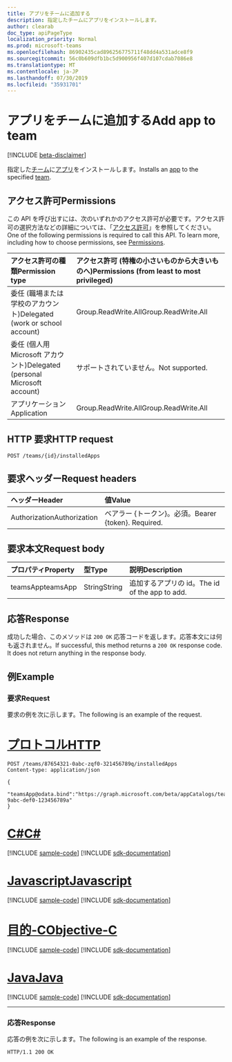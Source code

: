 ```yaml
---
title: アプリをチームに追加する
description: 指定したチームにアプリをインストールします。
author: clearab
doc_type: apiPageType
localization_priority: Normal
ms.prod: microsoft-teams
ms.openlocfilehash: 86902435cad896256775711f48dd4a531adce8f9
ms.sourcegitcommit: 56c0b609dfb1bc5d900956f407d107cdab7086e8
ms.translationtype: MT
ms.contentlocale: ja-JP
ms.lasthandoff: 07/30/2019
ms.locfileid: "35931701"
---
```

# <a name="add-app-to-team"></a><span data-ttu-id="d5794-103">アプリをチームに追加する</span><span class="sxs-lookup"><span data-stu-id="d5794-103">Add app to team</span></span>

[!INCLUDE [beta-disclaimer](../../includes/beta-disclaimer.md)]

<span data-ttu-id="d5794-104">指定した[チーム](../resources/team.md)に[アプリ](../resources/teamsapp.md)をインストールします。</span><span class="sxs-lookup"><span data-stu-id="d5794-104">Installs an [app](../resources/teamsapp.md) to the specified [team](../resources/team.md).</span></span>

## <a name="permissions"></a><span data-ttu-id="d5794-105">アクセス許可</span><span class="sxs-lookup"><span data-stu-id="d5794-105">Permissions</span></span>

<span data-ttu-id="d5794-p101">この API を呼び出すには、次のいずれかのアクセス許可が必要です。アクセス許可の選択方法などの詳細については、「[アクセス許可](/graph/permissions-reference)」を参照してください。</span><span class="sxs-lookup"><span data-stu-id="d5794-p101">One of the following permissions is required to call this API. To learn more, including how to choose permissions, see [Permissions](/graph/permissions-reference).</span></span>

|<span data-ttu-id="d5794-108">アクセス許可の種類</span><span class="sxs-lookup"><span data-stu-id="d5794-108">Permission type</span></span>      | <span data-ttu-id="d5794-109">アクセス許可 (特権の小さいものから大きいものへ)</span><span class="sxs-lookup"><span data-stu-id="d5794-109">Permissions (from least to most privileged)</span></span>              |
|:--------------------|:---------------------------------------------------------|
|<span data-ttu-id="d5794-110">委任 (職場または学校のアカウント)</span><span class="sxs-lookup"><span data-stu-id="d5794-110">Delegated (work or school account)</span></span> | <span data-ttu-id="d5794-111">Group.ReadWrite.All</span><span class="sxs-lookup"><span data-stu-id="d5794-111">Group.ReadWrite.All</span></span>    |
|<span data-ttu-id="d5794-112">委任 (個人用 Microsoft アカウント)</span><span class="sxs-lookup"><span data-stu-id="d5794-112">Delegated (personal Microsoft account)</span></span> | <span data-ttu-id="d5794-113">サポートされていません。</span><span class="sxs-lookup"><span data-stu-id="d5794-113">Not supported.</span></span>    |
|<span data-ttu-id="d5794-114">アプリケーション</span><span class="sxs-lookup"><span data-stu-id="d5794-114">Application</span></span> | <span data-ttu-id="d5794-115">Group.ReadWrite.All</span><span class="sxs-lookup"><span data-stu-id="d5794-115">Group.ReadWrite.All</span></span> |

## <a name="http-request"></a><span data-ttu-id="d5794-116">HTTP 要求</span><span class="sxs-lookup"><span data-stu-id="d5794-116">HTTP request</span></span>
<!-- { "blockType": "ignored" } -->
```http
POST /teams/{id}/installedApps
```

## <a name="request-headers"></a><span data-ttu-id="d5794-117">要求ヘッダー</span><span class="sxs-lookup"><span data-stu-id="d5794-117">Request headers</span></span>

| <span data-ttu-id="d5794-118">ヘッダー</span><span class="sxs-lookup"><span data-stu-id="d5794-118">Header</span></span>       | <span data-ttu-id="d5794-119">値</span><span class="sxs-lookup"><span data-stu-id="d5794-119">Value</span></span> |
|:---------------|:--------|
| <span data-ttu-id="d5794-120">Authorization</span><span class="sxs-lookup"><span data-stu-id="d5794-120">Authorization</span></span>  | <span data-ttu-id="d5794-p102">ベアラー {トークン}。必須。</span><span class="sxs-lookup"><span data-stu-id="d5794-p102">Bearer {token}. Required.</span></span>  |

## <a name="request-body"></a><span data-ttu-id="d5794-123">要求本文</span><span class="sxs-lookup"><span data-stu-id="d5794-123">Request body</span></span>

| <span data-ttu-id="d5794-124">プロパティ</span><span class="sxs-lookup"><span data-stu-id="d5794-124">Property</span></span>   | <span data-ttu-id="d5794-125">型</span><span class="sxs-lookup"><span data-stu-id="d5794-125">Type</span></span> |<span data-ttu-id="d5794-126">説明</span><span class="sxs-lookup"><span data-stu-id="d5794-126">Description</span></span>|
|:---------------|:--------|:----------|
|<span data-ttu-id="d5794-127">teamsApp</span><span class="sxs-lookup"><span data-stu-id="d5794-127">teamsApp</span></span>|<span data-ttu-id="d5794-128">String</span><span class="sxs-lookup"><span data-stu-id="d5794-128">String</span></span>|<span data-ttu-id="d5794-129">追加するアプリの id。</span><span class="sxs-lookup"><span data-stu-id="d5794-129">The id of the app to add.</span></span>|

## <a name="response"></a><span data-ttu-id="d5794-130">応答</span><span class="sxs-lookup"><span data-stu-id="d5794-130">Response</span></span>

<span data-ttu-id="d5794-p103">成功した場合、このメソッドは `200 OK` 応答コードを返します。応答本文には何も返されません。</span><span class="sxs-lookup"><span data-stu-id="d5794-p103">If successful, this method returns a `200 OK` response code. It does not return anything in the response body.</span></span>

## <a name="example"></a><span data-ttu-id="d5794-133">例</span><span class="sxs-lookup"><span data-stu-id="d5794-133">Example</span></span>

### <a name="request"></a><span data-ttu-id="d5794-134">要求</span><span class="sxs-lookup"><span data-stu-id="d5794-134">Request</span></span>

<span data-ttu-id="d5794-135">要求の例を次に示します。</span><span class="sxs-lookup"><span data-stu-id="d5794-135">The following is an example of the request.</span></span>

# <a name="httptabhttp"></a>[<span data-ttu-id="d5794-136">プロトコル</span><span class="sxs-lookup"><span data-stu-id="d5794-136">HTTP</span></span>](#tab/http)
<!-- {
  "blockType": "request",
  "name": "add_teamsApp"
}-->
```http
POST /teams/87654321-0abc-zqf0-321456789q/installedApps
Content-type: application/json

{
   "teamsApp@odata.bind":"https://graph.microsoft.com/beta/appCatalogs/teamsApps/12345678-9abc-def0-123456789a"
}
```
# <a name="ctabcsharp"></a>[<span data-ttu-id="d5794-137">C#</span><span class="sxs-lookup"><span data-stu-id="d5794-137">C#</span></span>](#tab/csharp)
[!INCLUDE [sample-code](../includes/snippets/csharp/add-teamsapp-csharp-snippets.md)]
[!INCLUDE [sdk-documentation](../includes/snippets/snippets-sdk-documentation-link.md)]

# <a name="javascripttabjavascript"></a>[<span data-ttu-id="d5794-138">Javascript</span><span class="sxs-lookup"><span data-stu-id="d5794-138">Javascript</span></span>](#tab/javascript)
[!INCLUDE [sample-code](../includes/snippets/javascript/add-teamsapp-javascript-snippets.md)]
[!INCLUDE [sdk-documentation](../includes/snippets/snippets-sdk-documentation-link.md)]

# <a name="objective-ctabobjc"></a>[<span data-ttu-id="d5794-139">目的-C</span><span class="sxs-lookup"><span data-stu-id="d5794-139">Objective-C</span></span>](#tab/objc)
[!INCLUDE [sample-code](../includes/snippets/objc/add-teamsapp-objc-snippets.md)]
[!INCLUDE [sdk-documentation](../includes/snippets/snippets-sdk-documentation-link.md)]

# <a name="javatabjava"></a>[<span data-ttu-id="d5794-140">Java</span><span class="sxs-lookup"><span data-stu-id="d5794-140">Java</span></span>](#tab/java)
[!INCLUDE [sample-code](../includes/snippets/java/add-teamsapp-java-snippets.md)]
[!INCLUDE [sdk-documentation](../includes/snippets/snippets-sdk-documentation-link.md)]

---


### <a name="response"></a><span data-ttu-id="d5794-141">応答</span><span class="sxs-lookup"><span data-stu-id="d5794-141">Response</span></span>

<span data-ttu-id="d5794-142">応答の例を次に示します。</span><span class="sxs-lookup"><span data-stu-id="d5794-142">The following is an example of the response.</span></span>

<!-- {
  "blockType": "response",
  "truncated": true
} -->
```http
HTTP/1.1 200 OK
```

<!-- uuid: 8fcb5dbc-d5aa-4681-8e31-b001d5168d79
2015-10-25 14:57:30 UTC -->
<!--
{
  "type": "#page.annotation",
  "description": "Add teamsApp",
  "keywords": "",
  "section": "documentation",
  "tocPath": "",
  "suppressions": []
}
-->
